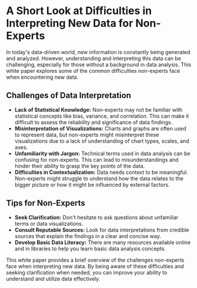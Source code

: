 # A Short Look at Difficulties in Interpreting New Data for Non-Experts

In today's data-driven world, new information is constantly being generated and analyzed. However, understanding and interpreting this data can be challenging, especially for those without a background in data analysis. This white paper explores some of the common difficulties non-experts face when encountering new data.

## Challenges of Data Interpretation

* **Lack of Statistical Knowledge:** Non-experts may not be familiar with statistical concepts like bias, variance, and correlation. This can make it difficult to assess the reliability and significance of data findings.
* **Misinterpretation of Visualizations:** Charts and graphs are often used to represent data, but non-experts might misinterpret these visualizations due to a lack of understanding of chart types, scales, and axes.
* **Unfamiliarity with Jargon:** Technical terms used in data analysis can be confusing for non-experts. This can lead to misunderstandings and hinder their ability to grasp the key points of the data.
* **Difficulties in Contextualization:** Data needs context to be meaningful. Non-experts might struggle to understand how the data relates to the bigger picture or how it might be influenced by external factors.

## Tips for Non-Experts

* **Seek Clarification:** Don't hesitate to ask questions about unfamiliar terms or data visualizations.
* **Consult Reputable Sources:** Look for data interpretations from credible sources that explain the findings in a clear and concise way.
* **Develop Basic Data Literacy:** There are many resources available online and in libraries to help you learn basic data analysis concepts.

This white paper provides a brief overview of the challenges non-experts face when interpreting new data. By being aware of these difficulties and seeking clarification when needed, you can improve your ability to understand and utilize data effectively.
